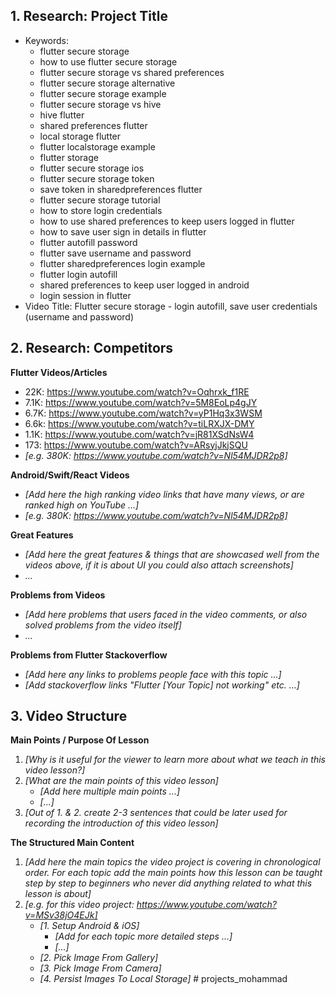 ## 1. Research: Project Title

- Keywords:
    - flutter secure storage
    - how to use flutter secure storage
    - flutter secure storage vs shared preferences
    - flutter secure storage alternative
    - flutter secure storage example
    - flutter secure storage vs hive
    - hive flutter
    - shared preferences flutter
    - local storage flutter
    - flutter localstorage example
    - flutter storage
    - flutter secure storage ios
    - flutter secure storage token
    - save token in sharedpreferences flutter
    - flutter secure storage tutorial
    - how to store login credentials
    - how to use shared preferences to keep users logged in flutter
    - how to save user sign in details in flutter
    - flutter autofill password
    - flutter save username and password
    - flutter sharedpreferences login example
    - flutter login autofill
    - shared preferences to keep user logged in android
    - login session in flutter
- Video Title: Flutter secure storage - login autofill, save user credentials (username and password)


## 2. Research: Competitors

**Flutter Videos/Articles**

- 22K: https://www.youtube.com/watch?v=Oqhrxk_f1RE
- 7.1K: https://www.youtube.com/watch?v=5M8EoLp4gJY
- 6.7K: https://www.youtube.com/watch?v=yP1Hq3x3WSM
- 6.6k: https://www.youtube.com/watch?v=tiLRXJX-DMY
- 1.1K: https://www.youtube.com/watch?v=jR81XSdNsW4
- 173: https://www.youtube.com/watch?v=ARsyjJkjSQU
- _[e.g. 380K: https://www.youtube.com/watch?v=Nl54MJDR2p8]_

**Android/Swift/React Videos**

- _[Add here the high ranking video links that have many views, or are ranked high on YouTube ...]_
- _[e.g. 380K: https://www.youtube.com/watch?v=Nl54MJDR2p8]_

**Great Features**
- _[Add here the great features & things that are showcased well from the videos above, if it is about UI you could also attach screenshots]_
- _..._

**Problems from Videos**
- _[Add here problems that users faced in the video comments, or also solved problems from the video itself]_
- _..._

**Problems from Flutter Stackoverflow**

- _[Add here any links to problems people face with this topic ...]_
- _[Add stackoverflow links "Flutter [Your Topic] not working" etc. ...]_

## 3. Video Structure

**Main Points / Purpose Of Lesson**

1. _[Why is it useful for the viewer to learn more about what we teach in this video lesson?]_
2. _[What are the main points of this video lesson]_
    - _[Add here multiple main points ...]_
    - _[...]_
3. _[Out of 1. & 2. create 2-3 sentences that could be later used for recording the introduction of this video lesson]_

**The Structured Main Content**
1. _[Add here the main topics the video project is covering in chronological order. For each topic add the main points how this lesson can be taught step by step to beginners who never did anything related to what this lesson is about]_
2. _[e.g. for this video project: https://www.youtube.com/watch?v=MSv38jO4EJk]_
    - _[1. Setup Android & iOS]_
        - _[Add for each topic more detailed steps ...]_
        - _[...]_
    - _[2. Pick Image From Gallery]_
    - _[3. Pick Image From Camera]_
    - _[4. Persist Images To Local Storage]_
#   p r o j e c t s _ m o h a m m a d 
 
 